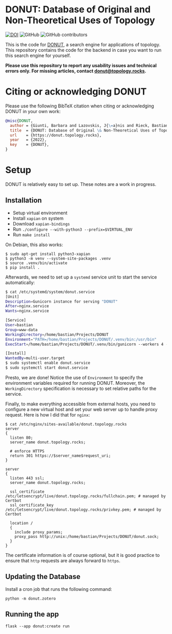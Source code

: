# DONUT: Database of Original and Non-Theoretical Uses of Topology

[![DOI](https://zenodo.org/badge/537842772.svg)](https://zenodo.org/badge/latestdoi/537842772) ![GitHub](https://img.shields.io/github/license/Pseudomanifold/DONUT) ![GitHub contributors](https://img.shields.io/github/contributors/Pseudomanifold/DONUT)


This is the code for [DONUT](https://donut.topology.rocks), a search
engine for applications of topology. This repository contains the code
for the backend in case you want to run this search engine for yourself.

**Please use this repository to report any usability issues and
technical errors only. For missing articles, contact
donut@topology.rocks.**

# Citing or acknowledging DONUT

Please use the following BibTeX citation when citing or acknowledging
DONUT in your own work:

```bibtex
@misc{DONUT,
  author = {Giunti, Barbara and Lazovskis, J{\=a}nis and Rieck, Bastian},
  title  = {DONUT: Database of Original \& Non-Theoretical Uses of Topology},
  url    = {https://donut.topology.rocks},
  year   = {2022},
  key    = {DONUT},
}
```

# Setup

DONUT is relatively easy to set up. These notes are a work in progress.

## Installation

- Setup virtual environment
- Install `xapian` on system
- Download `xapian-bindings`
- Run `./configure --with-python3 --prefix=$VIRTUAL_ENV`
- Run `make install`

On Debian, this also works:

```console
$ sudo apt-get install python3-xapian
$ python3 -m venv --system-site-packages .venv
$ source .venv/bin/activate
$ pip install .
```

Afterwards, we need to set up a `systemd` service unit to start the
service automatically:

```bash
$ cat /etc/systemd/system/donut.service
[Unit]
Description=Gunicorn instance for serving "DONUT" 
After=nginx.service
Wants=nginx.service

[Service]
User=bastian
Group=www-data
WorkingDirectory=/home/bastian/Projects/DONUT
Environment="PATH=/home/bastian/Projects/DONUT/.venv/bin:/usr/bin"
ExecStart=/home/bastian/Projects/DONUT/.venv/bin/gunicorn --workers 4 --bind unix:donut.sock -m 007 "donut:create()"

[Install]
WantedBy=multi-user.target
$ sudo systemctl enable donut.service
$ sudo systemctl start donut.service
```

Presto, we are done! Notice the use of `Environment` to specify the
environment variables required for running DONUT. Moreover, the
`WorkingDirectory` specification is necessary to set relative paths
for the service.

Finally, to make everything accessible from external hosts, you need to
configure a new virtual host and set your web server up to handle proxy
request. Here is how I did that for `nginx`:

```
$ cat /etc/nginx/sites-available/donut.topology.rocks 
server
{
  listen 80;
  server_name donut.topology.rocks;

  # enforce HTTPS
  return 301 https://$server_name$request_uri;
}

server
{
  listen 443 ssl;
  server_name donut.topology.rocks;

  ssl_certificate /etc/letsencrypt/live/donut.topology.rocks/fullchain.pem; # managed by Certbot
  ssl_certificate_key /etc/letsencrypt/live/donut.topology.rocks/privkey.pem; # managed by Certbot

  location /
  {
    include proxy_params;
    proxy_pass http://unix:/home/bastian/Projects/DONUT/donut.sock;
  }
}
```

The certificate information is of course optional, but it is good
practice to ensure that `http` requests are always forward to `https`. 

## Updating the Database

Install a cron job  that runs the following command:

    python -m donut.zotero

## Running the app

    flask --app donut:create run
